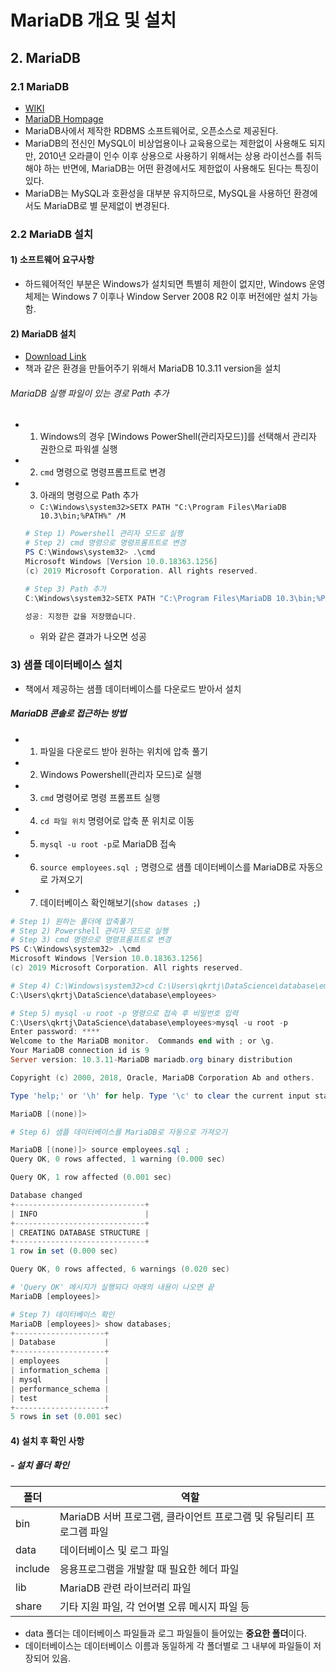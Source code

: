 # MariaDB 개요 및 설치

## 2. MariaDB

### 2.1 MariaDB

* [WIKI](https://ko.wikipedia.org/wiki/MariaDB)
* [MariaDB Hompage](https://mariadb.org/)
* MariaDB사에서 제작한 RDBMS 소프트웨어로, 오픈소스로 제공된다.
* MariaDB의 전신인 MySQL이 비상업용이나 교육용으로는 제한없이 사용해도 되지만, 2010년 오라클이 인수 이후 상용으로 사용하기 위해서는 상용 라이선스를 취득해야 하는 반면에, MariaDB는 어떤 환경에서도 제한없이 사용해도 된다는 특징이 있다.
* MariaDB는 MySQL과 호환성을 대부분 유지하므로, MySQL을 사용하던 환경에서도 MariaDB로 별 문제없이 변경된다.



### 2.2 MariaDB 설치

#### 1) 소프트웨어 요구사항

* 하드웨어적인 부분은 Windows가 설치되면 특별히 제한이 없지만, Windows 운영체제는 Windows 7 이후나 Window Server 2008 R2 이후 버전에만 설치 가능함.

#### 2) MariaDB 설치

* [Download Link](https://downloads.mariadb.org/mariadb/10.3.11/)
* 책과 같은 환경을 만들어주기 위해서 MariaDB 10.3.11 version을 설치

###### MariaDB 실행 파일이 있는 경로 Path 추가

* 1) Windows의 경우 [Windows PowerShell(관리자모드)]를 선택해서 관리자 권한으로 파워셀 실행

* 2) `cmd` 명령으로 명령프롬프트로 변경

* 3) 아래의 명령으로 Path 추가

  * `C:\Windows\system32>SETX PATH "C:\Program Files\MariaDB 10.3\bin;%PATH%" /M`

  ```powershell
  # Step 1) Powershell 관리자 모드로 실행
  # Step 2) cmd 명령으로 명령프롬프트로 변경
  PS C:\Windows\system32> .\cmd
  Microsoft Windows [Version 10.0.18363.1256]
  (c) 2019 Microsoft Corporation. All rights reserved.
  
  # Step 3) Path 추가
  C:\Windows\system32>SETX PATH "C:\Program Files\MariaDB 10.3\bin;%PATH%" /M
  
  성공: 지정한 값을 저장했습니다.
  ```

  * 위와 같은 결과가 나오면 성공

### 3) 샘플 데이터베이스 설치

* 책에서 제공하는 샘플 데이터베이스를 다운로드 받아서 설치

##### MariaDB 콘솔로 접근하는 방법

* 1) 파일을 다운로드 받아 원하는 위치에 압축 풀기
* 2) Windows Powershell(관리자 모드)로 실행
* 3) `cmd` 명령어로 명령 프롬프트 실행
* 4) `cd 파일 위치` 명령어로 압축 푼 위치로 이동
* 5) `mysql -u root -p`로 MariaDB 접속
* 6) `source employees.sql ;` 명령으로 샘플 데이터베이스를 MariaDB로 자동으로 가져오기
* 7) 데이터베이스 확인해보기(`show datases ;`)

```powershell
# Step 1) 원하는 폴더에 압축풀기
# Step 2) Powershell 관리자 모드로 실행
# Step 3) cmd 명령으로 명령프롬프트로 변경
PS C:\Windows\system32> .\cmd
Microsoft Windows [Version 10.0.18363.1256]
(c) 2019 Microsoft Corporation. All rights reserved.

# Step 4) C:\Windows\system32>cd C:\Users\qkrtj\DataScience\database\employees
C:\Users\qkrtj\DataScience\database\employees>

# Step 5) mysql -u root -p 명령으로 접속 후 비밀번호 입력
C:\Users\qkrtj\DataScience\database\employees>mysql -u root -p
Enter password: ****
Welcome to the MariaDB monitor.  Commands end with ; or \g.
Your MariaDB connection id is 9
Server version: 10.3.11-MariaDB mariadb.org binary distribution

Copyright (c) 2000, 2018, Oracle, MariaDB Corporation Ab and others.

Type 'help;' or '\h' for help. Type '\c' to clear the current input statement.

MariaDB [(none)]>

# Step 6) 샘플 데이터베이스를 MariaDB로 자동으로 가져오기

MariaDB [(none)]> source employees.sql ;
Query OK, 0 rows affected, 1 warning (0.000 sec)

Query OK, 1 row affected (0.001 sec)

Database changed
+-----------------------------+
| INFO                        |
+-----------------------------+
| CREATING DATABASE STRUCTURE |
+-----------------------------+
1 row in set (0.000 sec)

Query OK, 0 rows affected, 6 warnings (0.020 sec)

# 'Query OK' 메시지가 실행되다 아래의 내용이 나오면 끝
MariaDB [employees]> 

# Step 7) 데이터베이스 확인
MariaDB [employees]> show databases;
+--------------------+
| Database           |
+--------------------+
| employees          |
| information_schema |
| mysql              |
| performance_schema |
| test               |
+--------------------+
5 rows in set (0.001 sec)
```



#### 4) 설치 후 확인 사항

##### - 설치 폴더 확인

| 폴더    | 역할                                                         |
| ------- | ------------------------------------------------------------ |
| bin     | MariaDB 서버 프로그램, 클라이언트 프로그램 및 유틸리티 프로그램 파일 |
| data    | 데이터베이스 및 로그 파일                                    |
| include | 응용프로그램을 개발할 때 필요한 헤더 파일                    |
| lib     | MariaDB 관련 라이브러리 파일                                 |
| share   | 기타 지원 파일, 각 언어별 오류 메시지 파일 등                |

* data 폴더는 데이터베이스 파일들과 로그 파일들이 들어있는 **중요한 폴더**이다. 
* 데이터베이스는 데이터베이스 이름과 동일하게 각 폴더별로 그 내부에 파일들이 저장되어 있음.
